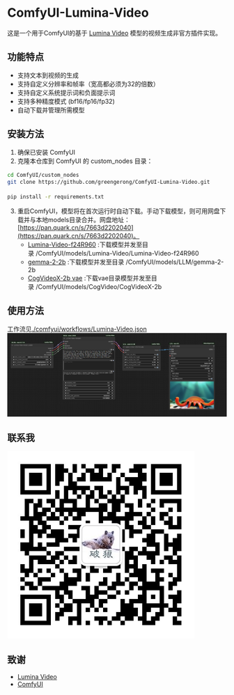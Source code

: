 

# ComfyUI-Lumina-Video

这是一个用于ComfyUI的基于 [Lumina Video](https://github.com/Alpha-VLLM/Lumina-Video) 模型的视频生成非官方插件实现。

## 功能特点

- 支持文本到视频的生成
- 支持自定义分辨率和帧率（宽高都必须为32的倍数）
- 支持自定义系统提示词和负面提示词
- 支持多种精度模式 (bf16/fp16/fp32)
- 自动下载并管理所需模型

## 安装方法

1. 确保已安装 ComfyUI
2. 克隆本仓库到 ComfyUI 的 custom_nodes 目录：
```bash
cd ComfyUI/custom_nodes
git clone https://github.com/greengerong/ComfyUI-Lumina-Video.git

pip install -r requirements.txt
```
3. 重启ComfyUI，模型将在首次运行时自动下载。手动下载模型，则可用网盘下载并与本地models目录合并。网盘地址：[https://pan.quark.cn/s/7663d2202040](https://pan.quark.cn/s/7663d2202040)。
    * [Lumina-Video-f24R960](https://huggingface.co/Alpha-VLLM/Lumina-Video-f24R960) :下载模型并发至目录 /ComfyUI/models/Lumina-Video/Lumina-Video-f24R960
    * [gemma-2-2b](https://huggingface.co/google/gemma-2-2b/tree/main) :下载模型并发至目录 /ComfyUI/models/LLM/gemma-2-2b
    * [CogVideoX-2b vae](https://huggingface.co/THUDM/CogVideoX-2b/tree/main/vae) :下载vae目录模型并发至目录 /ComfyUI/models/CogVideo/CogVideoX-2b

## 使用方法
工作流见[./comfyui/workflows/Lumina-Video.json](./comfyui/workflows/Lumina-Video.json)
![](./comfyui/workflows/demo1.png)

## 联系我
![](./comfyui/workflows/logo.jpg)

## 致谢

- [Lumina Video](https://github.com/Alpha-VLLM/Lumina-Video)
- [ComfyUI](https://github.com/comfyanonymous/ComfyUI)
